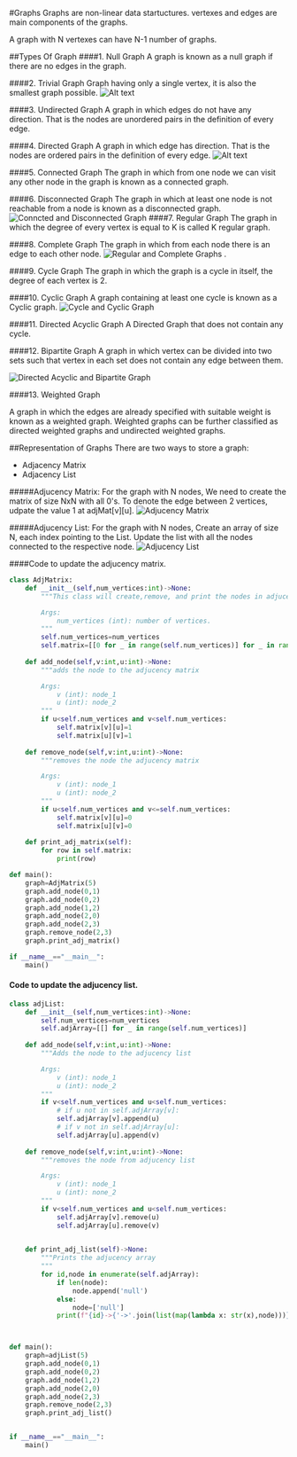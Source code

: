 #Graphs
Graphs are non-linear data startuctures. vertexes and edges are main components of the graphs.


A graph with N vertexes can have N-1 number of graphs.


##Types Of Graph
####1. Null Graph
A graph is known as a null graph if there are no edges in the graph.

####2. Trivial Graph
Graph having only a single vertex, it is also the smallest graph possible.
![Alt text](image.png)
 

####3. Undirected Graph
A graph in which edges do not have any direction. That is the nodes are unordered pairs in the definition of every edge. 

####4. Directed Graph
A graph in which edge has direction. That is the nodes are ordered pairs in the definition of every edge.
![Alt text](image-1.png)



####5. Connected Graph
The graph in which from one node we can visit any other node in the graph is known as a connected graph. 

####6. Disconnected Graph
The graph in which at least one node is not reachable from a node is known as a disconnected graph.
![Conncted and Disconnected Graph](image-3.png)
####7. Regular Graph
The graph in which the degree of every vertex is equal to K is called K regular graph.

####8. Complete Graph
The graph in which from each node there is an edge to each other node.
![Regular and Complete Graphs](image-2.png)
.

####9. Cycle Graph
The graph in which the graph is a cycle in itself, the degree of each vertex is 2. 

####10. Cyclic Graph
A graph containing at least one cycle is known as a Cyclic graph.
![Cycle and Cyclic Graph](image-4.png)


####11. Directed Acyclic Graph
A Directed Graph that does not contain any cycle. 

####12. Bipartite Graph
A graph in which vertex can be divided into two sets such that vertex in each set does not contain any edge between them.

![Directed Acyclic and Bipartite Graph](image-5.png)

####13. Weighted Graph

 A graph in which the edges are already specified with suitable weight is known as a weighted graph. 
 Weighted graphs can be further classified as directed weighted graphs and undirected weighted graphs. 

##Representation of Graphs
There are two ways to store a graph:

- Adjacency Matrix
- Adjacency List

#####Adjucency Matrix: 
For the graph with N nodes, We need to create the matrix of size NxN with all 0's. To denote the edge between 2 vertices, udpate the value 1 at adjMat[v][u]. 
![Adjucency Matrix](image-6.png)

#####Adjucency List:
For the graph with N nodes, Create an array of size N, each index pointing to the List. Update the list with all the nodes connected to the respective node.
![Adjucency List](image-7.png)



####Code to update the adjucency matrix.
```python
class AdjMatrix:
    def __init__(self,num_vertices:int)->None:
        """This class will create,remove, and print the nodes in adjucency matrix

        Args:
            num_vertices (int): number of vertices.
        """
        self.num_vertices=num_vertices
        self.matrix=[[0 for _ in range(self.num_vertices)] for _ in range(self.num_vertices)]
    
    def add_node(self,v:int,u:int)->None:
        """adds the node to the adjucency matrix

        Args:
            v (int): node_1
            u (int): node_2
        """
        if u<self.num_vertices and v<self.num_vertices:
            self.matrix[v][u]=1
            self.matrix[u][v]=1
    
    def remove_node(self,v:int,u:int)->None:
        """removes the node the adjucency matrix

        Args:
            v (int): node_1
            u (int): node_2
        """ 
        if u<self.num_vertices and v<=self.num_vertices:
            self.matrix[v][u]=0
            self.matrix[u][v]=0
    
    def print_adj_matrix(self):
        for row in self.matrix:
            print(row)

def main():
    graph=AdjMatrix(5)
    graph.add_node(0,1)
    graph.add_node(0,2)
    graph.add_node(1,2)
    graph.add_node(2,0)
    graph.add_node(2,3)
    graph.remove_node(2,3)
    graph.print_adj_matrix()

if __name__=="__main__":
    main()
```


#### Code to update the adjucency list.
```python
class adjList:
    def __init__(self,num_vertices:int)->None:
        self.num_vertices=num_vertices
        self.adjArray=[[] for _ in range(self.num_vertices)]
    
    def add_node(self,v:int,u:int)->None:
        """Adds the node to the adjucency list

        Args:
            v (int): node_1
            u (int): node_2
        """
        if v<self.num_vertices and u<self.num_vertices:
            # if u not in self.adjArray[v]:
            self.adjArray[v].append(u)
            # if v not in self.adjArray[u]:
            self.adjArray[u].append(v)
    
    def remove_node(self,v:int,u:int)->None:
        """removes the node from adjucency list

        Args:
            v (int): node_1
            u (int): none_2
        """
        if v<self.num_vertices and u<self.num_vertices:
            self.adjArray[v].remove(u)
            self.adjArray[u].remove(v)
    

    def print_adj_list(self)->None:
        """Prints the adjucency array
        """
        for id,node in enumerate(self.adjArray):
            if len(node):
                node.append('null')
            else:
                node=['null']
            print(f"{id}->{'->'.join(list(map(lambda x: str(x),node)))}")



def main():
    graph=adjList(5)
    graph.add_node(0,1)
    graph.add_node(0,2)
    graph.add_node(1,2)
    graph.add_node(2,0)
    graph.add_node(2,3)
    graph.remove_node(2,3)
    graph.print_adj_list()


if __name__=="__main__":
    main()
```